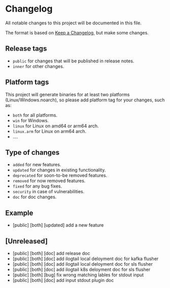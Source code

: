 # Changelog

All notable changes to this project will be documented in this file.

The format is based on [Keep a Changelog](https://keepachangelog.com/en/1.0.0/), but make some changes.

## Release tags

- `public` for changes that will be published in release notes.
- `inner` for other changes.

## Platform tags

This project will generate binaries for at least two platforms (Linux/Windows.noarch), so please add platform tag for
your changes, such as:

- `both` for all platforms.
- `win` for Windows.
- `linux` for Linux on amd64 or arm64 arch.
- `linux.arm` for Linux on arm64 arch.
- ....

## Type of changes

- `added` for new features.
- `updated` for changes in existing functionality.
- `deprecated` for soon-to-be removed features.
- `removed` for now removed features.
- `fixed` for any bug fixes.
- `security` in case of vulnerabilities.
- `doc` for doc changes.

## Example 

- [public] [both] [updated] add a new feature
## [Unreleased]
- [public] [both] [doc] add release doc
- [public] [both] [doc] add ilogtail local deloyment doc for kafka flusher
- [public] [both] [doc] add ilogtail local deloyment doc for sls flusher
- [public] [both] [doc] add ilogtail k8s deloyment doc for sls flusher 
- [public] [both] [bug] fix wrong matching lables for stdout input
- [public] [both] [doc] add input stdout plugin doc
